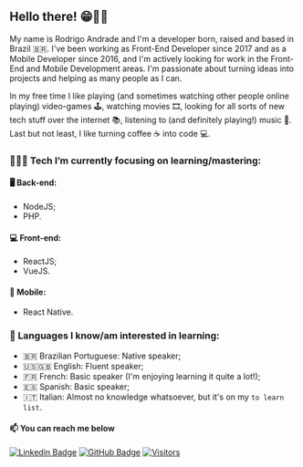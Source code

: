 <h2>Hello there! 😁👋🏼</h2>

My name is Rodrigo Andrade and I'm a developer born, raised and based in Brazil 🇧🇷. I've been working as Front-End Developer since 2017 and as a Mobile Developer since 2016, and I'm actively looking for work in the Front-End and Mobile Development areas. I'm passionate about turning ideas into projects and helping as many people as I can.

In my free time I like playing (and sometimes watching other people online playing) video-games 🕹, watching movies 🎞️, looking for all sorts of new tech stuff over the internet 📚, listening to (and definitely playing!) music 🎵. Last but not least, I like turning coffee ☕️ into code 💻.

<h3>👨🏻‍💻 Tech I’m currently focusing on learning/mastering:</h3>

<h4>🖥 Back-end:</h4>

- NodeJS;
- PHP.

<h4>💻 Front-end:</h4>

- ReactJS;
- VueJS.
  
<h4>📱 Mobile:</h4>

- React Native.

<h3>🚩 Languages I know/am interested in learning:</h3>

- 🇧🇷 Brazilian Portuguese: Native speaker;
- 🇺🇸🇬🇧 English: Fluent speaker;
- 🇫🇷 French: Basic speaker (I'm enjoying learning it quite a lot!);
- 🇪🇸 Spanish: Basic speaker;
- 🇮🇹 Italian: Almost no knowledge whatsoever, but it's on my `to learn list`.

<h4>📫 You can reach me below</h4>

[![Linkedin Badge](https://img.shields.io/badge/-LinkedIn-blue?style=flat-square&logo=Linkedin&logoColor=white&link=https://www.linkedin.com/in/rodrigoandrade93)](https://www.linkedin.com/in/rodrigoandrade93)
[![GitHub Badge](https://img.shields.io/github/followers/rodrigoftw?label=follow&style=social)](https://github.com/rodrigoftw)
[![Visitors](https://visitor-badge.glitch.me/badge?page_id=github/rodrigoftw)](https://github.com/rodrigoftw)

<!--
**rodrigoftw/rodrigoftw** is a ✨ _special_ ✨ repository because its `README.md` (this file) appears on your GitHub profile.

Here are some ideas to get you started:

- 🔭 I’m currently working on ...
- 🌱 I’m currently learning ...
- 👯 I’m looking to collaborate on ...
- 🤔 I’m looking for help with ...
- 💬 Ask me about ...
-  ...
- 😄 Pronouns: ...
- ⚡ Fun fact: ...
-->
